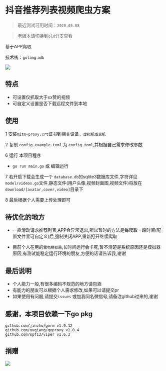 # 抖音推荐列表视频爬虫方案

> 最近测试可用时间：`2020.05.08` 

> 老版本请切换到`old`分支查看

基于APP爬取

技术栈：`golang` `adb`

![](example/example.gif)

## 特点
- 可设置仅抓取大于xx赞的视频
- 可自定义设置是否下载远程文件到本地

## 使用

1 安装`mitm-proxy.crt`证书到相关设备，`虚拟机或真机`

2 复制 `config.example.toml` 为 `config.toml`,并根据自己需求修改参数

6 运行 本项目程序 
- `go run main.go` 或 编辑运行

7 若开启下载会生成一个 `database.db`的sqlite3数据库文件,字符详见`model/videos.go`文件,静态文件(用户头像,视频封面图,视频文件)将放在`download/[avatar,cover,video]`目录下

8 最后根据个人需要上传处理即可

## 待优化的地方

- 一直滑动请求推荐列表,APP会异常退出,所以暂时的方法是每爬取一段时间(配置文件里可自定义)后,强制关闭APP,重新打开继续爬取

- 目前个人在用的`雷电模拟器`,长时间运行会卡死,暂不清楚是系统原因还是模拟器原因,有测试能稳定运行环境的朋友,方便的话请告诉我,谢谢

## 最后说明

- 个人能力一般,有很多编码不规范的地方请包涵
- 有能力的朋友可以根据个人需求修改,如果可以请提交pr
- 如果使用有问题,请提交`issues` 或加我同名微信号,请备注github过来的,谢谢

## 感谢，本项目依赖一下go pkg
```
github.com/jinzhu/gorm v1.9.12
github.com/ouqiang/goproxy v1.0.4
github.com/spf13/viper v1.6.3
```
## 捐赠

![](example/donate.jpg)
